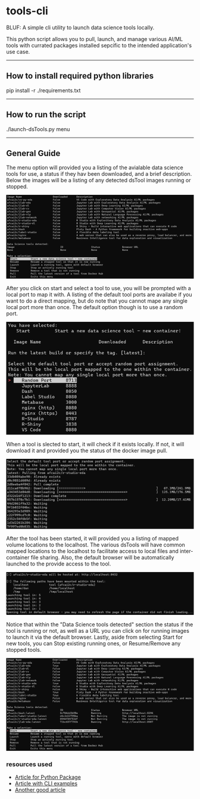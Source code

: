 # tools-cli
BLUF: A simple cli utility to launch data science tools locally.

This python script allows you to pull, launch, and manage various AI/ML tools with currated packages installed sepcific to the intended application's use case.

----------

## How to install required python libraries
pip install -r ./requirements.txt

----------

## How to run the script

./launch-dsTools.py menu

----------

## General Guide

The menu option will provided you a listing of the avialable data science tools for use, a status if they hav been downloaded, and a brief description. Below the images will be a listing of any detected dsTool images running or stopped.

![Alt text](https://github.com/AFC-AI2C/tools-cli/blob/main/images/screenshot01.jpg)

After you click on start and select a tool to use, you will be prompted with a local port to map it with. A listing of the default tool ports are availabe if you want to do a direct mapping, but do note that you cannot mape any single local port more than once. The default option though is to use a random port.

![Alt text](https://github.com/AFC-AI2C/tools-cli/blob/main/images/screenshot02.jpg)

When a tool is slected to start, it will check if it exists locally. If not, it will download it and provided you the status of the docker image pull.

![Alt text](https://github.com/AFC-AI2C/tools-cli/blob/main/images/screenshot03.jpg)

After the tool has been started, it will provided you a listing of mapped volume locations to the localhost. The various dsTools will have common mapped locations to the localhost to facilitate access to local files and inter-container file sharing. Also, the default browser will be automatically launched to the provide access to the tool.

![Alt text](https://github.com/AFC-AI2C/tools-cli/blob/main/images/screenshot04.jpg)

Notice that within the "Data Science tools detected" section the status if the tool is running or not, as well as a URL you can click on for running images to launch it via the default browser. Lastly, aside from selecting Start for new tools, you can Stop existing running ones, or Resume/Remove any stopped tools.

![Alt text](https://github.com/AFC-AI2C/tools-cli/blob/main/images/screenshot05.jpg)


###  resources used
* [Article for Python Package](https://towardsdatascience.com/how-to-build-and-publish-command-line-applications-with-python-96065049abc1)
* [Article with CLI examples](https://codeburst.io/building-beautiful-command-line-interfaces-with-python-26c7e1bb54df)
* [Another good article](https://www.davidfischer.name/2017/01/python-command-line-apps/)
